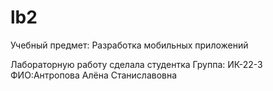 # lb2
Учебный предмет: Разработка мобильных приложений

Лабораторную работу сделала студентка
Группа: ИК-22-3
ФИО:Антропова Алёна Станиславовна